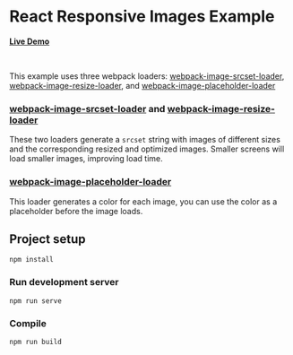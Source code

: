 # React Responsive Images Example

[**Live Demo**](https://react-responsive-images-example.netlify.app)

&nbsp;

This example uses three webpack loaders: [webpack-image-srcset-loader](https://github.com/Calvin-LL/webpack-image-srcset-loader), [webpack-image-resize-loader](https://github.com/Calvin-LL/webpack-image-resize-loader), and [webpack-image-placeholder-loader](https://github.com/Calvin-LL/webpack-image-placeholder-loader)

### [webpack-image-srcset-loader](https://github.com/Calvin-LL/webpack-image-srcset-loader) and [webpack-image-resize-loader](https://github.com/Calvin-LL/webpack-image-resize-loader)

These two loaders generate a `srcset` string with images of different sizes and the corresponding resized and optimized images. Smaller screens will load smaller images, improving load time.

### [webpack-image-placeholder-loader](https://github.com/Calvin-LL/webpack-image-placeholder-loader)

This loader generates a color for each image, you can use the color as a placeholder before the image loads.

## Project setup

```
npm install
```

### Run development server

```
npm run serve
```

### Compile

```
npm run build
```

